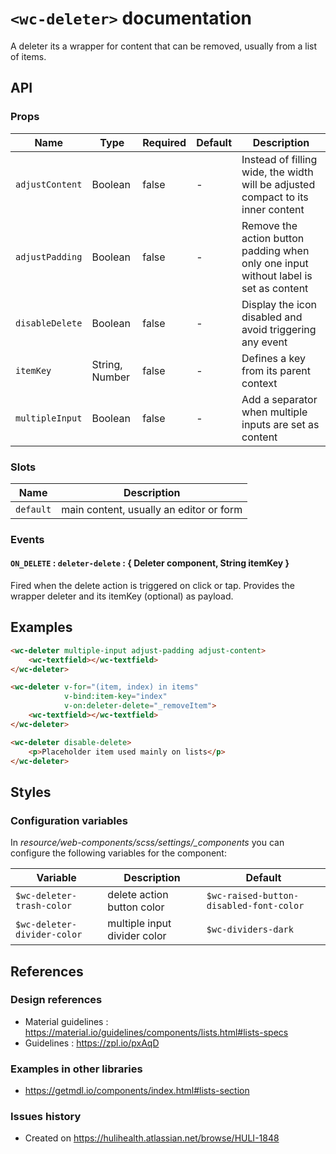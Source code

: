 # `<wc-deleter>` documentation

A deleter its a wrapper for content that can be removed, usually from a list of items.

## API

### Props

| Name | Type | Required | Default | Description
| --- | --- | ---  | ---  | ---
| `adjustContent` | Boolean | false | - | Instead of filling wide, the width will be adjusted compact to its inner content
| `adjustPadding` | Boolean | false | - | Remove the action button padding when only one input without label is set as content
| `disableDelete` | Boolean | false | - | Display the icon disabled and avoid triggering any event
| `itemKey` | String, Number | false | - | Defines a key from its parent context
| `multipleInput` | Boolean | false | - | Add a separator when multiple inputs are set as content

### Slots

| Name | Description |
| --- | --- |
| `default` | main content, usually an editor or form |

### Events

#### `ON_DELETE` : `deleter-delete` : { Deleter component, String itemKey }

Fired when the delete action is triggered on click or tap. Provides the wrapper deleter and its itemKey (optional) as payload.

## Examples

``` html
<wc-deleter multiple-input adjust-padding adjust-content>
    <wc-textfield></wc-textfield>
</wc-deleter>

<wc-deleter v-for="(item, index) in items"
            v-bind:item-key="index"
            v-on:deleter-delete="_removeItem">
    <wc-textfield></wc-textfield>
</wc-deleter>

<wc-deleter disable-delete>
    <p>Placeholder item used mainly on lists</p>
</wc-deleter>
```

## Styles

### Configuration variables

In *resource/web-components/scss/settings/_components* you can configure the following variables for the component:

| Variable | Description | Default
| --- | --- | ---
|`$wc-deleter-trash-color` | delete action button color | `$wc-raised-button-disabled-font-color` |
|`$wc-deleter-divider-color` | multiple input divider color | `$wc-dividers-dark` |

## References

### Design references

* Material guidelines : https://material.io/guidelines/components/lists.html#lists-specs
* Guidelines : https://zpl.io/pxAqD

### Examples in other libraries

* https://getmdl.io/components/index.html#lists-section

### Issues history

* Created on https://hulihealth.atlassian.net/browse/HULI-1848
